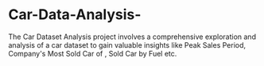 # Car-Data-Analysis-
The Car Dataset Analysis project involves a comprehensive exploration and analysis of a car dataset to gain valuable insights like Peak Sales Period, Company's Most Sold Car of , Sold Car by Fuel etc.
